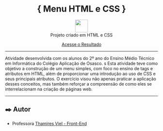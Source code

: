 # <center>{ Menu HTML e CSS } </center>

<center><img src="https://raw.githubusercontent.com/learnbr/html-css/master/logo.png" widht="42" height="42"></center>

<center> Projeto criado em HTML e CSS

[Acesse o Resultado](https://thamiresviel.github.io/menuSimples_2ti/)

</center>

---

Atividade desenvolvida com os alunos do 2º ano do Ensino Médio Técnico em Informática do Colégio Aplicação de Osasco.
s
Esta atividade teve como objetivo a construção de um menu simples, com foco no ensino de tags e atributos em HTML, além de proporcionar uma introdução ao uso de CSS e seus principais atributos. O exercício visou não apenas praticar a aplicação desses conceitos, mas também reforçar a compreensão de como eles se interrelacionam na criação de páginas web.

---

## ✒️ Autor

- Professora [Thamires Viel - Front-End](https://github.com/thamiresviel)

